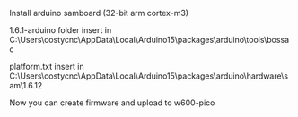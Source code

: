 Install arduino samboard (32-bit arm cortex-m3)

1.6.1-arduino folder insert in C:\Users\costycnc\AppData\Local\Arduino15\packages\arduino\tools\bossac

platform.txt insert in  C:\Users\costycnc\AppData\Local\Arduino15\packages\arduino\hardware\sam\1.6.12

Now you can create firmware and upload to w600-pico

